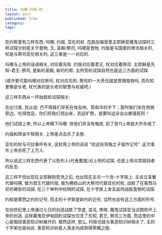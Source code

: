 ```yaml
---
title: 吗哪-约版-杖
layout: post
published: true
category:
tags:
---
```


在约柜里有三样东西, 吗哪, 约版, 亚伦的杖. 在路加福音里主耶稣受魔鬼试探时三样试探分别是关于食物, 王, 圣殿/祭司,  吗哪是食物, 约版是与国度的律法相关的, 杖是与祭司亚伦相关的, 这三者是一一对应的.

吗哪与上帝的话语相关, 对应着先知. 约版对应着君王, 杖对应着祭司. 主耶稣是先知-君王-祭司, 是新的圣殿, 新的约柜. 主所受的试探自然也是这三方面的试探.

(或许更可能吗哪对应祭司, 杖对应先知. 祭司的一大责任就是管理食物吗, 而先知更像是长老, 杖代表的是长老的智慧与权威吧.)

这三样东西从一开始就和试探相关:

在出13里, 民众说: 巴不得我们早死在埃及地、耶和华的手下；那时我们坐在肉锅旁边，吃得饱足。你们将我们领出来，到这旷野，是要叫这全会众都饿死阿！

他们试探上帝, 所以上帝赐下吗哪. 但他们并没有悔改, 到了民11上帝就大开杀戒了.

约版和拜金牛犊相关. 上帝差点击杀了全族.

亚伦的杖与可拉事件有关, 这杖用上帝的话说 "给这些背叛之子留作记号". 这次事件上帝杀死了上万人.

所以说这三样东西代表了以色列人(代表魔鬼)对上帝的试探, 也是上帝对其抵挡者的反击.

这三样不但出现在主耶稣刚受洗之后, 也出现在主另一个洗-十字架上. 主设立圣餐代替吗哪, 做为君王代替约版, 做为橄榄山的大祭司代替亚伦的杖, 战胜了在客西马尼的祷告的试探, 在三个审判中权柄的试探, 在十字架上舍去血肉战胜食物的试探.

约柜是摩西之约的记号, 而主的十字架是新约的记号, 当然也会有这三方面的符号.

在创世纪里上帝通过七日的创造战胜了空虚, 混沌, 黑暗. 魔鬼试探亚当试图败坏上帝的创造. 这样魔鬼在伊甸园的试探也包含了先知, 君王, 祭司三方面. 而这里的中心是围绕善恶知识树展开的. 既然这样, 那么, 约柜也就与善恶知识树相关了, 主的十字架也是如此. 善恶知识树是人类走向成熟得荣耀之路.

